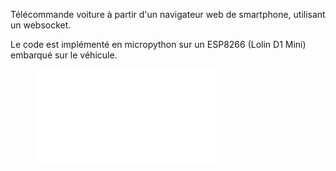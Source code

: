 Télécommande voiture à partir d'un navigateur web de smartphone, utilisant un websocket.

Le code est implémenté en micropython sur un ESP8266 (Lolin D1 Mini) embarqué sur le véhicule.

<figure class="video_container">
  <iframe src="./joystick%20car.mp4" frameborder="0"allowfullscreen="true">
</iframe>
</figure>
